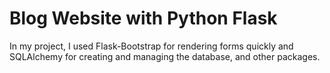 <h1>Blog Website with Python Flask</h1>
<p>In my project, I used Flask-Bootstrap for rendering forms quickly and SQLAlchemy for creating and managing the database, and other packages.</p>
